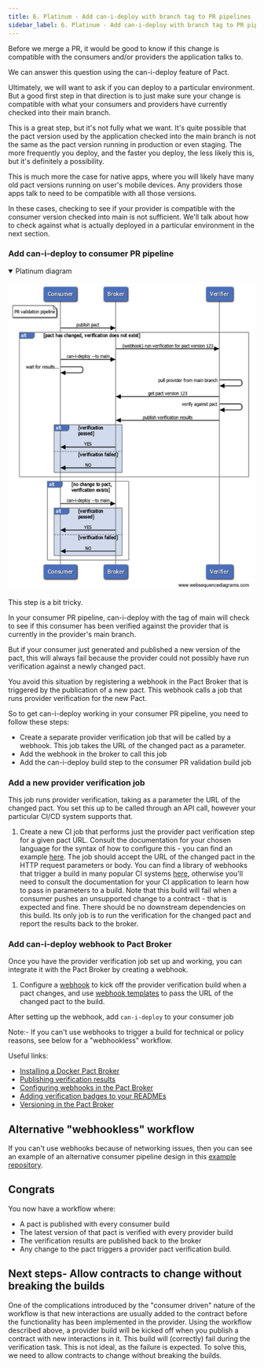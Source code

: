 ```yaml
---
title: 6. Platinum - Add can-i-deploy with branch tag to PR pipelines
sidebar_label: 6. Platinum - Add can-i-deploy with branch tag to PR pipelines
---
```


Before we merge a PR, it would be good to know if this change is compatible with the consumers and/or providers the application talks to.

We can answer this question using the can-i-deploy feature of Pact.

Ultimately, we will want to ask if you can deploy to a particular environment. But a good first step in that direction is to just make sure your change is compatible with what your consumers and providers have currently checked into their main branch.

This is a great step, but it's not fully what we want. It's quite possible that the pact version used by the application checked into the main branch is not the same as the pact version running in production or even staging.  The more frequently you deploy, and the faster you deploy, the less likely this is, but it's definitely a possibility.

This is much more the case for native apps, where you will likely have many old pact versions running on user's mobile devices. Any providers those apps talk to need to be compatible with all those versions.

In these cases, checking to see if your provider is compatible with the consumer version checked into main is not sufficient. We'll talk about how to check against what is actually deployed in a particular environment in the next section.

### Add can-i-deploy to consumer PR pipeline

<details open>
  <summary>Platinum diagram</summary>

![Platinum level diagram](images/platinum.png)
</details>

This step is a bit tricky.

In your consumer PR pipeline, can-i-deploy with the tag of main will check to see if this consumer has been 
verified against the provider that is currently in the provider's main branch.

But if your consumer just generated and published a new version of the pact, this will always fail because the 
provider could not possibly have run verification against a newly changed pact.

You avoid this situation by registering a webhook in the Pact Broker that is triggered by the publication of a 
new pact. This webhook calls a job that runs provider verification for the new Pact.

So to get can-i-deploy working in your consumer PR pipeline, you need to follow these steps:

- Create a separate provider verification job that will be called by a webhook. This job takes the URL of the changed pact as a parameter.
- Add the webhook in the broker to call this job
- Add the can-i-deploy build step to the consumer PR validation build job

### Add a new provider verification job
This job runs provider verification, taking as a parameter the URL of the changed pact.  You set this up to be 
called through an API call, however your particular CI/CD system supports that.

1. Create a new CI job that performs just the provider pact verification step for a given pact URL. Consult the documentation for your chosen language for the syntax of how to configure this - you can find an example [here](/provider/recommended_configuration#verification-triggered-by-pact-change). The job should accept the URL of the changed pact in the HTTP request parameters or body. You can find a library of webhooks that trigger a build in many popular CI systems [here](/pact_broker/webhooks/template_library/), otherwise you'll need to consult the documentation for your CI application to learn how to pass in parameters to a build. Note that this build will fail when a consumer pushes an unsupported change to a contract - that is expected and fine. There should be no downstream dependencies on this build. Its only job is to run the verification for the changed pact and report the results back to the broker. 

### Add can-i-deploy webhook to Pact Broker
Once you have the provider verification job set up and working, you can integrate it with the Pact Broker by creating a webhook.

1. Configure a [webhook](/pact_broker/webhooks) to kick off the provider verification build when a pact changes, and use [webhook templates](/pact_broker/webhooks/dynamic_variable_sub) to pass the URL of the changed pact to the build.

After setting up the webhook, add `can-i-deploy` to your consumer job

Note:- If you can't use webhooks to trigger a build for technical or policy reasons, see below for a "webhookless" workflow.

Useful links:

* [Installing a Docker Pact Broker](https://hub.docker.com/r/pactfoundation/pact-broker)
* [Publishing verification results](/pact_broker/advanced_topics/provider_verification_results)
* [Configuring webhooks in the Pact Broker](/pact_broker/webhooks)
* [Adding verification badges to your READMEs](/pact_broker/advanced_topics/provider_verification_badges)
* [Versioning in the Pact Broker](/getting_started/versioning_in_the_pact_broker)

## Alternative "webhookless" workflow

If you can't use webhooks because of networking issues, then you can see an example of an alternative consumer pipeline design in this [example repository](https://github.com/pactflow/example-consumer-webhookless).

## Congrats

You now have a workflow where:

* A pact is published with every consumer build
* The latest version of that pact is verified with every provider build
* The verification results are published back to the broker
* Any change to the pact triggers a provider pact verification build.

## Next steps- Allow contracts to change without breaking the builds

One of the complications introduced by the "consumer driven" nature of the workflow is that new interactions are usually added to the contract before the functionality has been implemented in the provider. Using the workflow described above, a provider build will be kicked off when you publish a contract with new interactions in it. This build will \(correctly\) fail during the verification task. This is not ideal, as the failure is expected. To solve this, we need to allow contracts to change without breaking the builds.
